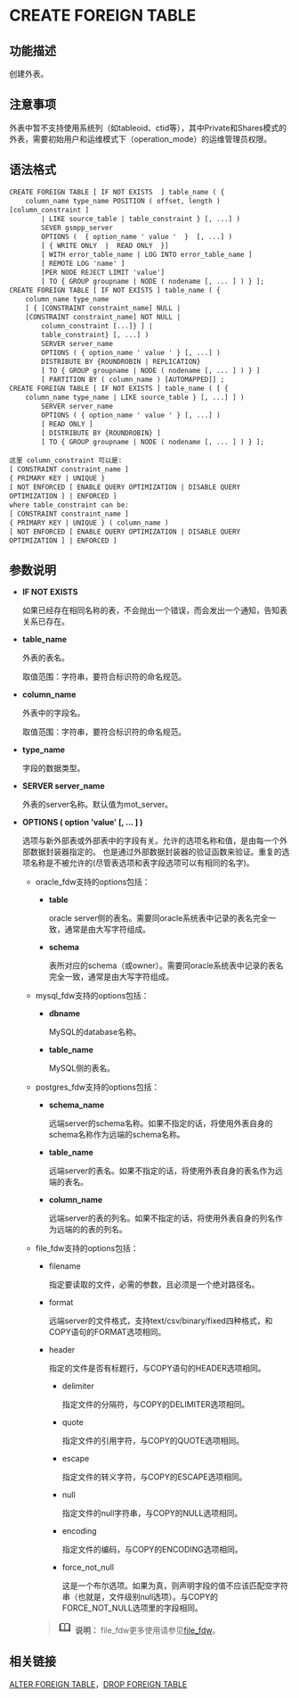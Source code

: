 # CREATE FOREIGN TABLE

## 功能描述<a name="zh-cn_topic_0283137606_section03743713018"></a>

创建外表。

## 注意事项<a name="zh-cn_topic_0283137606_section1614655042716"></a>

外表中暂不支持使用系统列（如tableoid、ctid等），其中Private和Shares模式的外表，需要初始用户和运维模式下（operation_mode）的运维管理员权限。

## 语法格式<a name="zh-cn_topic_0283137606_section0692184823016"></a>

```
CREATE FOREIGN TABLE [ IF NOT EXISTS  ] table_name ( { 
    column_name type_name POSITION ( offset, length ) [column_constraint ]
        | LIKE source_table | table_constraint } [, ...] )
        SEVER gsmpp_server
        OPTIONS (  { option_name ' value '  }  [, ...] )
        [ { WRITE ONLY  |  READ ONLY  }]
        [ WITH error_table_name | LOG INTO error_table_name ]
        [ REMOTE LOG 'name' ]
        [PER NODE REJECT LIMIT 'value']
        [ TO { GROUP groupname | NODE ( nodename [, ... ] ) } ];
CREATE FOREIGN TABLE [ IF NOT EXISTS ] table_name ( { 
    column_name type_name
    [ { [CONSTRAINT constraint_name] NULL |
    [CONSTRAINT constraint_name] NOT NULL |
        column_constraint [...]} ] |
        table_constraint} [, ...] )
        SERVER server_name
        OPTIONS ( { option_name ' value ' } [, ...] )
        DISTRIBUTE BY {ROUNDROBIN | REPLICATION}
        [ TO { GROUP groupname | NODE ( nodename [, ... ] ) } ]
        [ PARTITION BY ( column_name ) [AUTOMAPPED]] ;
CREATE FOREIGN TABLE [ IF NOT EXISTS ] table_name ( [ { 
    column_name type_name | LIKE source_table } [, ...] ] )
        SERVER server_name
        OPTIONS ( { option_name ' value ' } [, ...] )
        [ READ ONLY ]
        [ DISTRIBUTE BY {ROUNDROBIN} ]
        [ TO { GROUP groupname | NODE ( nodename [, ... ] ) } ];

这里 column_constraint 可以是:
[ CONSTRAINT constraint_name ]
{ PRIMARY KEY | UNIQUE }
[ NOT ENFORCED [ ENABLE QUERY OPTIMIZATION | DISABLE QUERY OPTIMIZATION ] | ENFORCED ]
where table_constraint can be:
[ CONSTRAINT constraint_name ]
{ PRIMARY KEY | UNIQUE } ( column_name )
[ NOT ENFORCED [ ENABLE QUERY OPTIMIZATION | DISABLE QUERY OPTIMIZATION ] | ENFORCED ]

```

## 参数说明<a name="zh-cn_topic_0283137606_section3468568300"></a>

-   **IF NOT EXISTS**

    如果已经存在相同名称的表，不会抛出一个错误，而会发出一个通知，告知表关系已存在。

-   **table\_name**

    外表的表名。

    取值范围：字符串，要符合标识符的命名规范。

-   **column\_name**

    外表中的字段名。

    取值范围：字符串，要符合标识符的命名规范。

-   **type\_name**

    字段的数据类型。

-   **SERVER server\_name**

    外表的server名称。默认值为mot\_server。

-   **OPTIONS \( option 'value' \[, ... \] \)**

    选项与新外部表或外部表中的字段有关。允许的选项名称和值，是由每一个外部数据封装器指定的。 也是通过外部数据封装器的验证函数来验证。重复的选项名称是不被允许的\(尽管表选项和表字段选项可以有相同的名字\)。

    -   oracle\_fdw支持的options包括：
        -   **table**

            oracle server侧的表名。需要同oracle系统表中记录的表名完全一致，通常是由大写字符组成。

        -   **schema**

            表所对应的schema（或owner）。需要同oracle系统表中记录的表名完全一致，通常是由大写字符组成。

    -   mysql\_fdw支持的options包括：
        -   **dbname**

            MySQL的database名称。

        -   **table\_name**

            MySQL侧的表名。

    -   postgres\_fdw支持的options包括：
        -   **schema\_name**

            远端server的schema名称。如果不指定的话，将使用外表自身的schema名称作为远端的schema名称。

        -   **table\_name**

            远端server的表名。如果不指定的话，将使用外表自身的表名作为远端的表名。

        -   **column\_name**

            远端server的表的列名。如果不指定的话，将使用外表自身的列名作为远端的的表的列名。

    -   file\_fdw支持的options包括：

        -   filename

            指定要读取的文件，必需的参数，且必须是一个绝对路径名。

        -   format

            远端server的文件格式，支持text/csv/binary/fixed四种格式，和COPY语句的FORMAT选项相同。

        -   header

            指定的文件是否有标题行，与COPY语句的HEADER选项相同。

            -   delimiter

                指定文件的分隔符，与COPY的DELIMITER选项相同。

            -   quote

                指定文件的引用字符，与COPY的QUOTE选项相同。

            -   escape

                指定文件的转义字符，与COPY的ESCAPE选项相同。

            -   null

                指定文件的null字符串，与COPY的NULL选项相同。

            -   encoding

                指定文件的编码，与COPY的ENCODING选项相同。

            -   force\_not\_null

                这是一个布尔选项。如果为真，则声明字段的值不应该匹配空字符串（也就是，文件级别null选项）。与COPY的 FORCE\_NOT\_NULL选项里的字段相同。


        >![](public_sys-resources/icon-note.png) **说明：** 
        >file\_fdw更多使用请参见[file\_fdw](../DatabaseAdministrationGuide/file_fdw.md)。



## 相关链接<a name="zh-cn_topic_0283137606_section10964241319"></a>

[ALTER FOREIGN TABLE](ALTER-FOREIGN-TABLE.md)，[DROP FOREIGN TABLE](DROP-FOREIGN-TABLE.md)

